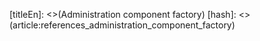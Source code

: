 [titleEn]: <>(Administration component factory)
[hash]: <>(article:references_administration_component_factory)
